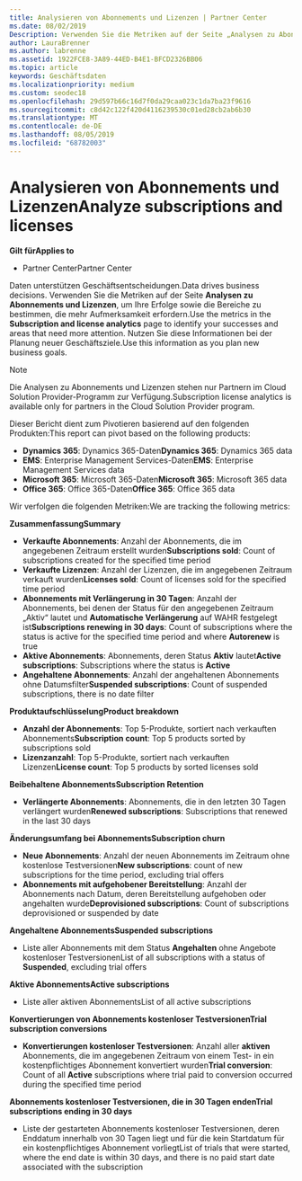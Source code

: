 ```yaml
---
title: Analysieren von Abonnements und Lizenzen | Partner Center
ms.date: 08/02/2019
Description: Verwenden Sie die Metriken auf der Seite „Analysen zu Abonnements und Lizenzen“, um Ihre Erfolge sowie die Bereiche zu bestimmen, die mehr Aufmerksamkeit erfordern.
author: LauraBrenner
ms.author: labrenne
ms.assetid: 1922FCE8-3A89-44ED-B4E1-BFCD2326BB06
ms.topic: article
keywords: Geschäftsdaten
ms.localizationpriority: medium
ms.custom: seodec18
ms.openlocfilehash: 29d597b66c16d7f0da29caa023c1da7ba23f9616
ms.sourcegitcommit: c8d42c122f420d4116239530c01ed28cb2ab6b30
ms.translationtype: MT
ms.contentlocale: de-DE
ms.lasthandoff: 08/05/2019
ms.locfileid: "68782003"
---
```

# <a name="analyze-subscriptions-and-licenses"></a><span data-ttu-id="cebe0-104">Analysieren von Abonnements und Lizenzen</span><span class="sxs-lookup"><span data-stu-id="cebe0-104">Analyze subscriptions and licenses</span></span> 

<span data-ttu-id="cebe0-105">**Gilt für**</span><span class="sxs-lookup"><span data-stu-id="cebe0-105">**Applies to**</span></span>

- <span data-ttu-id="cebe0-106">Partner Center</span><span class="sxs-lookup"><span data-stu-id="cebe0-106">Partner Center</span></span>

<span data-ttu-id="cebe0-107">Daten unterstützen Geschäftsentscheidungen.</span><span class="sxs-lookup"><span data-stu-id="cebe0-107">Data drives business decisions.</span></span> <span data-ttu-id="cebe0-108">Verwenden Sie die Metriken auf der Seite **Analysen zu Abonnements und Lizenzen**, um Ihre Erfolge sowie die Bereiche zu bestimmen, die mehr Aufmerksamkeit erfordern.</span><span class="sxs-lookup"><span data-stu-id="cebe0-108">Use the metrics in the **Subscription and license analytics** page to identify your successes and areas that need more attention.</span></span> <span data-ttu-id="cebe0-109">Nutzen Sie diese Informationen bei der Planung neuer Geschäftsziele.</span><span class="sxs-lookup"><span data-stu-id="cebe0-109">Use this information as you plan new business goals.</span></span>

> [!NOTE]
> <span data-ttu-id="cebe0-110">Die Analysen zu Abonnements und Lizenzen stehen nur Partnern im Cloud Solution Provider-Programm zur Verfügung.</span><span class="sxs-lookup"><span data-stu-id="cebe0-110">Subscription license analytics is available only for partners in the Cloud Solution Provider program.</span></span>


<span data-ttu-id="cebe0-111">Dieser Bericht dient zum Pivotieren basierend auf den folgenden Produkten:</span><span class="sxs-lookup"><span data-stu-id="cebe0-111">This report can pivot based on the following products:</span></span>

 - <span data-ttu-id="cebe0-112">**Dynamics 365**: Dynamics 365-Daten</span><span class="sxs-lookup"><span data-stu-id="cebe0-112">**Dynamics 365**: Dynamics 365 data</span></span>  
 - <span data-ttu-id="cebe0-113">**EMS**: Enterprise Management Services-Daten</span><span class="sxs-lookup"><span data-stu-id="cebe0-113">**EMS**: Enterprise Management Services data</span></span>  
 - <span data-ttu-id="cebe0-114">**Microsoft 365**: Microsoft 365-Daten</span><span class="sxs-lookup"><span data-stu-id="cebe0-114">**Microsoft 365**: Microsoft 365 data</span></span>  
 - <span data-ttu-id="cebe0-115">**Office 365**: Office 365-Daten</span><span class="sxs-lookup"><span data-stu-id="cebe0-115">**Office 365**: Office 365 data</span></span>  


<span data-ttu-id="cebe0-116">Wir verfolgen die folgenden Metriken:</span><span class="sxs-lookup"><span data-stu-id="cebe0-116">We are tracking the following metrics:</span></span>

<span data-ttu-id="cebe0-117">**Zusammenfassung**</span><span class="sxs-lookup"><span data-stu-id="cebe0-117">**Summary**</span></span>  
 - <span data-ttu-id="cebe0-118">**Verkaufte Abonnements**: Anzahl der Abonnements, die im angegebenen Zeitraum erstellt wurden</span><span class="sxs-lookup"><span data-stu-id="cebe0-118">**Subscriptions sold**: Count of subscriptions created for the specified time period</span></span>  
 - <span data-ttu-id="cebe0-119">**Verkaufte Lizenzen**: Anzahl der Lizenzen, die im angegebenen Zeitraum verkauft wurden</span><span class="sxs-lookup"><span data-stu-id="cebe0-119">**Licenses sold**: Count of licenses sold for the specified time period</span></span>   
 - <span data-ttu-id="cebe0-120">**Abonnements mit Verlängerung in 30 Tagen**: Anzahl der Abonnements, bei denen der Status für den angegebenen Zeitraum „Aktiv“ lautet und **Automatische Verlängerung** auf WAHR festgelegt ist</span><span class="sxs-lookup"><span data-stu-id="cebe0-120">**Subscriptions renewing in 30 days**: Count of subscriptions where the status is active for the specified time period and where **Autorenew** is true</span></span>
 - <span data-ttu-id="cebe0-121">**Aktive Abonnements**: Abonnements, deren Status **Aktiv** lautet</span><span class="sxs-lookup"><span data-stu-id="cebe0-121">**Active subscriptions**: Subscriptions where the status is **Active**</span></span>  
 - <span data-ttu-id="cebe0-122">**Angehaltene Abonnements**: Anzahl der angehaltenen Abonnements ohne Datumsfilter</span><span class="sxs-lookup"><span data-stu-id="cebe0-122">**Suspended subscriptions**: Count of suspended subscriptions, there is no date filter</span></span>  

<span data-ttu-id="cebe0-123">**Produktaufschlüsselung**</span><span class="sxs-lookup"><span data-stu-id="cebe0-123">**Product breakdown**</span></span>  
 - <span data-ttu-id="cebe0-124">**Anzahl der Abonnements**: Top 5-Produkte, sortiert nach verkauften Abonnements</span><span class="sxs-lookup"><span data-stu-id="cebe0-124">**Subscription count**: Top 5 products sorted by subscriptions sold</span></span>  
 - <span data-ttu-id="cebe0-125">**Lizenzanzahl**: Top 5-Produkte, sortiert nach verkauften Lizenzen</span><span class="sxs-lookup"><span data-stu-id="cebe0-125">**License count**: Top 5 products by sorted licenses sold</span></span>

<span data-ttu-id="cebe0-126">**Beibehaltene Abonnements**</span><span class="sxs-lookup"><span data-stu-id="cebe0-126">**Subscription Retention**</span></span>
 - <span data-ttu-id="cebe0-127">**Verlängerte Abonnements**: Abonnements, die in den letzten 30 Tagen verlängert wurden</span><span class="sxs-lookup"><span data-stu-id="cebe0-127">**Renewed subscriptions**: Subscriptions that renewed in the last 30 days</span></span>  

<span data-ttu-id="cebe0-128">**Änderungsumfang bei Abonnements**</span><span class="sxs-lookup"><span data-stu-id="cebe0-128">**Subscription churn**</span></span>  
 - <span data-ttu-id="cebe0-129">**Neue Abonnements**: Anzahl der neuen Abonnements im Zeitraum ohne kostenlose Testversionen</span><span class="sxs-lookup"><span data-stu-id="cebe0-129">**New subscriptions**: count of new subscriptions for the time period, excluding trial offers</span></span>  
 - <span data-ttu-id="cebe0-130">**Abonnements mit aufgehobener Bereitstellung**: Anzahl der Abonnements nach Datum, deren Bereitstellung aufgehoben oder angehalten wurde</span><span class="sxs-lookup"><span data-stu-id="cebe0-130">**Deprovisioned subscriptions**: Count of subscriptions deprovisioned or suspended by date</span></span>  

<span data-ttu-id="cebe0-131">**Angehaltene Abonnements**</span><span class="sxs-lookup"><span data-stu-id="cebe0-131">**Suspended subscriptions**</span></span>  
 - <span data-ttu-id="cebe0-132">Liste aller Abonnements mit dem Status **Angehalten** ohne Angebote kostenloser Testversionen</span><span class="sxs-lookup"><span data-stu-id="cebe0-132">List of all subscriptions with a status of **Suspended**, excluding trial offers</span></span>  
  
<span data-ttu-id="cebe0-133">**Aktive Abonnements**</span><span class="sxs-lookup"><span data-stu-id="cebe0-133">**Active subscriptions**</span></span>
 - <span data-ttu-id="cebe0-134">Liste aller aktiven Abonnements</span><span class="sxs-lookup"><span data-stu-id="cebe0-134">List of all active subscriptions</span></span>  

<span data-ttu-id="cebe0-135">**Konvertierungen von Abonnements kostenloser Testversionen**</span><span class="sxs-lookup"><span data-stu-id="cebe0-135">**Trial subscription conversions**</span></span>  
 - <span data-ttu-id="cebe0-136">**Konvertierungen kostenloser Testversionen**: Anzahl aller **aktiven** Abonnements, die im angegebenen Zeitraum von einem Test- in ein kostenpflichtiges Abonnement konvertiert wurden</span><span class="sxs-lookup"><span data-stu-id="cebe0-136">**Trial conversion**: Count of all **Active** subscriptions where trial paid to conversion occurred during the specified time period</span></span>  

<span data-ttu-id="cebe0-137">**Abonnements kostenloser Testversionen, die in 30 Tagen enden**</span><span class="sxs-lookup"><span data-stu-id="cebe0-137">**Trial subscriptions ending in 30 days**</span></span>  
 - <span data-ttu-id="cebe0-138">Liste der gestarteten Abonnements kostenloser Testversionen, deren Enddatum innerhalb von 30 Tagen liegt und für die kein Startdatum für ein kostenpflichtiges Abonnement vorliegt</span><span class="sxs-lookup"><span data-stu-id="cebe0-138">List of trials that were started, where the end date is within 30 days, and there is no paid start date associated with the subscription</span></span>  

  